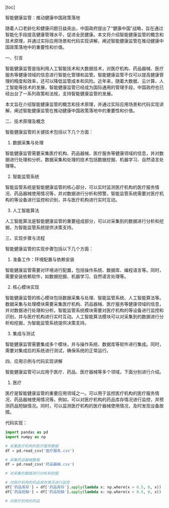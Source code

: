 
[toc]                    
                
                
智能健康监管：推动健康中国政策落地

随着人口老龄化和健康问题日益突出，中国政府提出了“健康中国”战略，旨在通过智能化手段提高健康管理水平，促进全民健康。本文将介绍智能健康监管的概念和技术原理，并通过实际应用场景和代码实现讲解，阐述智能健康监管在推动健康中国政策落地中的重要性和价值。

一、引言

智能健康监管是指利用人工智能技术和大数据技术，对医疗机构、药品器械、医疗服务等健康领域的信息进行智能化管理和监管。智能健康监管不仅可以提高健康管理的精度和效率，还可以降低监管成本和风险。近年来，随着大数据、云计算、人工智能等技术的发展，智能健康监管已经成为国际通用的管理手段，中国政府也已经出台了一系列政策和法规，支持智能健康监管的发展。

本文旨在介绍智能健康监管的概念和技术原理，并通过实际应用场景和代码实现讲解，阐述智能健康监管在推动健康中国政策落地中的重要性和价值。

二、技术原理及概念

智能健康监管的关键技术包括以下几个方面：

1. 数据采集与处理

智能健康监管需要采集医疗机构、药品器械、医疗服务等健康领域的信息，并对数据进行处理和分析。数据采集和处理的技术包括数据挖掘、机器学习、自然语言处理等。

2. 智能监管系统

智能监管系统是智能健康监管的核心部分，可以实时监测医疗机构的医疗服务情况、药品器械使用情况等，并对数据进行分析和预警。智能监管系统需要对医疗机构的等设备进行监控和识别，并与医疗机构进行实时互动。

3. 人工智能算法

人工智能算法是智能健康监管的重要组成部分，可以对采集到的数据进行分析和挖掘，为智能监管系统提供决策支持。

三、实现步骤与流程

智能健康监管的实现步骤包括以下几个方面：

1. 准备工作：环境配置与依赖安装

智能健康监管需要对环境进行配置，包括操作系统、数据库、编程语言等。同时，需要安装依赖软件，如数据挖掘、机器学习、自然语言处理等。

2. 核心模块实现

智能健康监管的核心模块包括数据采集与处理、智能监管系统、人工智能算法等。数据采集与处理模块需要采集医疗机构、药品器械、医疗服务等健康领域的信息，并对数据进行处理和分析。智能监管系统模块需要对医疗机构的等设备进行监控和识别，并与医疗机构进行实时互动。人工智能算法模块可以对采集到的数据进行分析和挖掘，为智能监管系统提供决策支持。

3. 集成与测试

智能健康监管需要集成多个模块，并与操作系统、数据库等软件进行集成。同时，需要对集成后的系统进行测试，确保系统的正常运行。

四、应用示例与代码实现讲解

智能健康监管可以应用于医疗、药品、医疗器械等多个领域，下面分别进行介绍。

1. 医疗

医疗是智能健康监管的重要应用领域之一。可以用于监控医疗机构的医疗服务情况、药品器械使用情况等。例如，可以对医疗机构的药品库存情况进行监控，并预测药品短缺情况。同时，可以监测医疗机构的医疗器械使用情况，及时发现设备故障。

代码实现：

```python
import pandas as pd
import numpy as np

# 采集医疗机构的医疗服务数据
df = pd.read_csv('医疗服务.csv')

# 采集药品器械数据
df = pd.read_csv('药品器械.csv')

# 对采集的数据进行分析和挖掘

# 对医疗机构的药品库存情况进行监控
df['药品库存'] = df['药品库存'].apply(lambda x: np.where(x > 0.5, 0, x))
df['药品短缺'] = df['药品短缺'].apply(lambda x: np.where(x < 0.5, 0, x))

# 对医疗机构的药品

